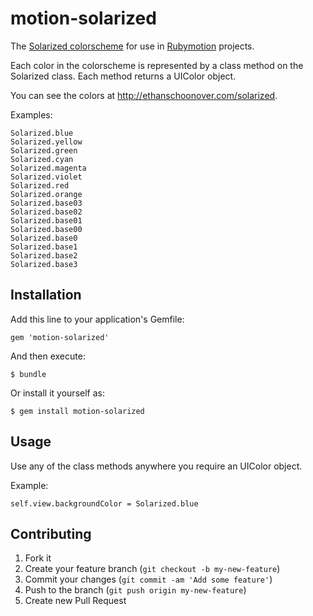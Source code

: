 # motion-solarized

The [Solarized colorscheme](http://ethanschoonover.com/solarized) for use in [Rubymotion](http://www.rubymotion.com) projects.

Each color in the colorscheme is represented by a class method on the Solarized class. Each method returns a UIColor object. 

You can see the colors at <http://ethanschoonover.com/solarized>.

Examples:

	Solarized.blue
	Solarized.yellow
	Solarized.green
	Solarized.cyan
	Solarized.magenta
	Solarized.violet
	Solarized.red
	Solarized.orange
	Solarized.base03
	Solarized.base02
	Solarized.base01
	Solarized.base00
	Solarized.base0
	Solarized.base1
	Solarized.base2
	Solarized.base3

## Installation

Add this line to your application's Gemfile:

    gem 'motion-solarized'

And then execute:

    $ bundle

Or install it yourself as:

    $ gem install motion-solarized

## Usage

Use any of the class methods anywhere you require an UIColor object.

Example:

	self.view.backgroundColor = Solarized.blue

## Contributing

1. Fork it
2. Create your feature branch (`git checkout -b my-new-feature`)
3. Commit your changes (`git commit -am 'Add some feature'`)
4. Push to the branch (`git push origin my-new-feature`)
5. Create new Pull Request
